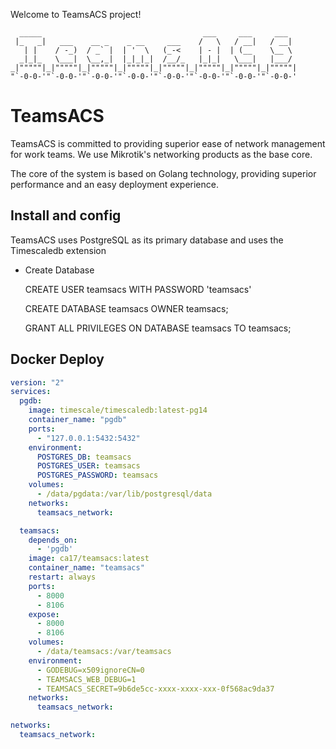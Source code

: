 Welcome to TeamsACS project!

      _____                                    ___     ___     ___   
     |_   _|   ___    __ _    _ __     ___    /   \   / __|   / __|  
       | |    / -_)  / _` |  | '  \   (_-<    | - |  | (__    \__ \  
      _|_|_   \___|  \__,_|  |_|_|_|  /__/_   |_|_|   \___|   |___/  
    _|"""""|_|"""""|_|"""""|_|"""""|_|"""""|_|"""""|_|"""""|_|"""""| 
    "`-0-0-'"`-0-0-'"`-0-0-'"`-0-0-'"`-0-0-'"`-0-0-'"`-0-0-'"`-0-0-' 

# TeamsACS

TeamsACS is committed to providing superior ease of network management for work teams. We use Mikrotik's networking products as the base core.

The core of the system is based on Golang technology, providing superior performance and an easy deployment experience.


## Install and config

TeamsACS uses PostgreSQL as its primary database and uses the Timescaledb extension

- Create Database

    CREATE USER teamsacs WITH PASSWORD 'teamsacs'
    
    CREATE DATABASE teamsacs OWNER teamsacs;
    
    GRANT ALL PRIVILEGES ON DATABASE teamsacs TO teamsacs;

## Docker Deploy

```yml
version: "2"
services:
  pgdb:
    image: timescale/timescaledb:latest-pg14
    container_name: "pgdb"
    ports:
      - "127.0.0.1:5432:5432"
    environment:
      POSTGRES_DB: teamsacs
      POSTGRES_USER: teamsacs
      POSTGRES_PASSWORD: teamsacs
    volumes:
      - /data/pgdata:/var/lib/postgresql/data
    networks:
      teamsacs_network:

  teamsacs:
    depends_on:
      - 'pgdb'
    image: ca17/teamsacs:latest
    container_name: "teamsacs"
    restart: always
    ports:
      - 8000
      - 8106
    expose:
      - 8000
      - 8106
    volumes:
      - /data/teamsacs:/var/teamsacs
    environment:
      - GODEBUG=x509ignoreCN=0
      - TEAMSACS_WEB_DEBUG=1
      - TEAMSACS_SECRET=9b6de5cc-xxxx-xxxx-xxx-0f568ac9da37
    networks:
      teamsacs_network:

networks:
  teamsacs_network:

```
